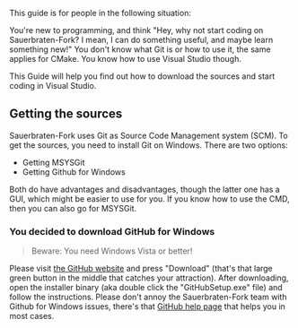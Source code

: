 This guide is for people in the following situation:

You're new to programming, and think "Hey, why not start coding on Sauerbraten-Fork? I mean, I can do something useful, and maybe learn something new!"
You don't know what Git is or how to use it, the same applies for CMake. You know how to use Visual Studio though.

This Guide will help you find out how to download the sources and start coding in Visual Studio.

## Getting the sources

Sauerbraten-Fork uses Git as Source Code Management system (SCM). To get the sources, you need to install Git on Windows. There are two options:

* Getting MSYSGit
* Getting Github for Windows

Both do have advantages and disadvantages, though the latter one has a GUI, which might be easier to use for you. If you know how to use the CMD, then you can also go for MSYSGit.

### You decided to download GitHub for Windows

> Beware: You need Windows Vista or better!

Please visit [the GitHub website](https://windows.github.com/) and press "Download" (that's that large green button in the middle that catches your attraction). After downloading, open the installer binary (aka double click the "GitHubSetup.exe" file) and follow the instructions. Please don't annoy the Sauerbraten-Fork team with Github for Windows issues, there's that [GitHub help page](https://windows.github.com/help.html) that helps you in most cases.